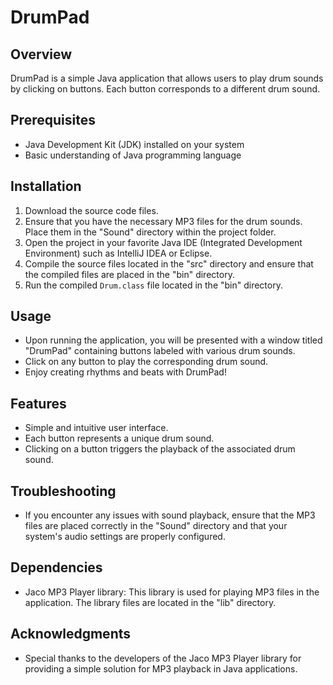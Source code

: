 # DrumPad

## Overview
DrumPad is a simple Java application that allows users to play drum sounds by clicking on buttons. Each button corresponds to a different drum sound.

## Prerequisites
- Java Development Kit (JDK) installed on your system
- Basic understanding of Java programming language

## Installation
1. Download the source code files.
2. Ensure that you have the necessary MP3 files for the drum sounds. Place them in the "Sound" directory within the project folder.
3. Open the project in your favorite Java IDE (Integrated Development Environment) such as IntelliJ IDEA or Eclipse.
4. Compile the source files located in the "src" directory and ensure that the compiled files are placed in the "bin" directory.
5. Run the compiled `Drum.class` file located in the "bin" directory.

## Usage
- Upon running the application, you will be presented with a window titled "DrumPad" containing buttons labeled with various drum sounds.
- Click on any button to play the corresponding drum sound.
- Enjoy creating rhythms and beats with DrumPad!

## Features
- Simple and intuitive user interface.
- Each button represents a unique drum sound.
- Clicking on a button triggers the playback of the associated drum sound.

## Troubleshooting
- If you encounter any issues with sound playback, ensure that the MP3 files are placed correctly in the "Sound" directory and that your system's audio settings are properly configured.

## Dependencies
- Jaco MP3 Player library: This library is used for playing MP3 files in the application. The library files are located in the "lib" directory.

## Acknowledgments
- Special thanks to the developers of the Jaco MP3 Player library for providing a simple solution for MP3 playback in Java applications.


 
